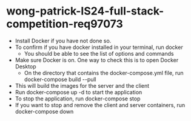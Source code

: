 # wong-patrick-IS24-full-stack-competition-req97073

-   Install Docker if you have not done so.
-   To confirm if you have docker installed in your terminal, run docker
    -   You should be able to see the list of options and commands
-   Make sure Docker is on. One way to check this is to open Docker Desktop
    -   On the directory that contains the docker-compose.yml file, run docker-compose build --pull
-   This will build the images for the server and the client
-   Run docker-compose up -d to start the application
-   To stop the application, run docker-compose stop
-   If you want to stop and remove the client and server containers, run docker-compose down
